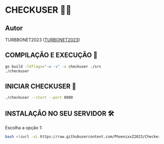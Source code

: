 # CHECKUSER 🕵️‍♂️

## Autor
TURBBONET2023  ([TURBONET2023](https://t.me/TURBONET2023))

## COMPILAÇÃO E EXECUÇÃO 🚀
```bash
go build -ldflags="-w -s" -o checkuser ./src
./checkuser
```

## INICIAR CHECKUSER 🚀
```bash
./checkuser --start --port 8080
```

## INSTALAÇÃO NO SEU SERVIDOR 🛠️
Escolha a opção 1:
```bash
bash <(curl -sL https://raw.githubusercontent.com/PhoenixxZ2023/CheckerDtunnel-GO/main/install.sh)
```
